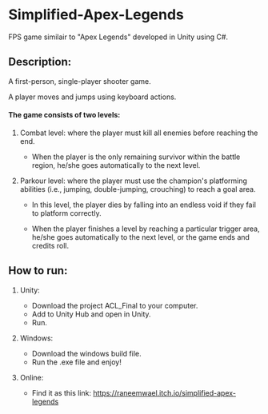 # Simplified-Apex-Legends
FPS game similair to "Apex Legends" developed in Unity using C#.

## Description:

A first-person, single-player shooter game. 

A player moves and jumps using keyboard actions.

#### The game consists of two levels:

1. Combat level: where the player must kill all enemies before reaching the end. 

   - When the player is the only remaining survivor within the battle region, he/she goes automatically to the next level.

2. Parkour level: where the player must use the champion's platforming abilities (i.e., jumping, double-jumping, crouching) to reach a goal area.

   - In this level, the player dies by falling into an endless void if they fail to platform correctly.

   - When the player finishes a level by reaching a particular trigger area, he/she goes automatically to the next level, or the game ends and credits roll.

## How to run:

1. Unity:
   - Download the project ACL_Final to your computer.
   - Add to Unity Hub and open in Unity.
   - Run.

2. Windows:
   - Download the windows build file.
   - Run the .exe file and enjoy!

3. Online:
   - Find it as this link: https://raneemwael.itch.io/simplified-apex-legends
